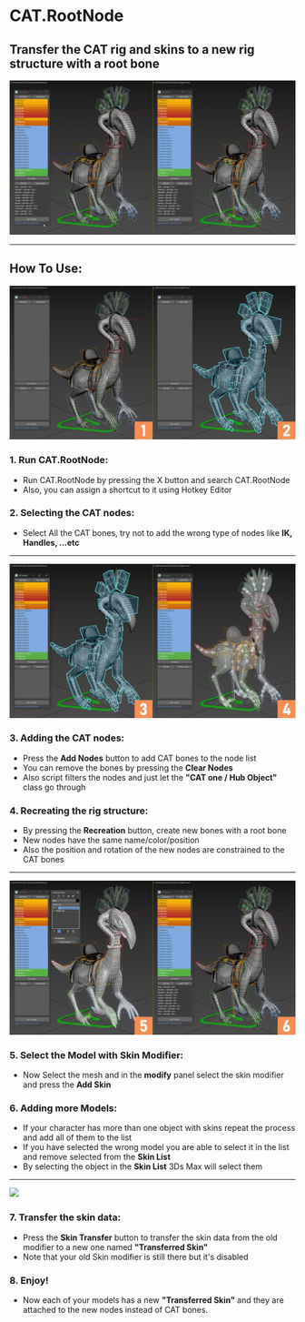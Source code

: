 # CAT.RootNode
## Transfer the CAT rig and skins to a new rig structure with a root bone
![](img/0.gif)

---
## How To Use:
![](img/1.jpg)
### 1. Run CAT.RootNode:
* Run CAT.RootNode by pressing the X button and search CAT.RootNode
* Also, you can assign a shortcut to it using Hotkey Editor
  
### 2. Selecting the CAT nodes:
  * Select All the CAT bones, try not to add the wrong type of nodes like **IK, Handles, ...etc**
  
---
![](img/2.jpg)
### 3. Adding the CAT nodes:
  * Press the **Add Nodes** button to add CAT bones to the node list
  * You can remove the bones by pressing the **Clear Nodes**
  * Also script filters the nodes and just let the **"CAT one / Hub Object"** class go through
### 4. Recreating the rig structure:
  * By pressing the **Recreation** button, create new bones with a root bone
  * New nodes have the same name/color/position
  * Also the position and rotation of the new nodes are constrained to the CAT bones
---
![](img/3.jpg)
### 5. Select the Model with Skin Modifier:
  * Now Select the mesh and in the **modify** panel select the skin modifier and press the **Add Skin**
### 6. Adding more Models:
  * If your character has more than one object with skins repeat the process and add all of them to the list
  * If you have selected the wrong model you are able to select it in the list and remove selected from the **Skin List**
  * By selecting the object in the **Skin List** 3Ds Max will select them
---
![](img/4.jpg)
### 7. Transfer the skin data:
  * Press the **Skin Transfer** button to transfer the skin data from the old modifier to a new one named **"Transferred Skin"**
  * Note that your old Skin modifier is still there but it's disabled
### 8. Enjoy!
  * Now each of your models has a new **"Transferred Skin"** and they are attached to the new nodes instead of CAT bones.
